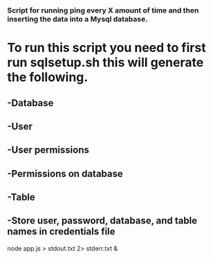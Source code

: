###  Script for running ping every X amount of time and then inserting the data into a Mysql database.
# To run this script you need to first run sqlsetup.sh this will generate the following.
## -Database
## -User
## -User permissions
## -Permissions on database
## -Table
## -Store user, password, database, and table names in credentials file

node app.js > stdout.txt 2> stderr.txt &
